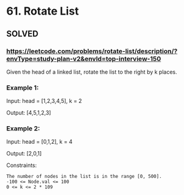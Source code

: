 # 61. Rotate List

## SOLVED

### https://leetcode.com/problems/rotate-list/description/?envType=study-plan-v2&envId=top-interview-150


Given the head of a linked list, rotate the list to the right by k places.



### Example 1:

Input: head = [1,2,3,4,5], k = 2

Output: [4,5,1,2,3]

### Example 2:

Input: head = [0,1,2], k = 4

Output: [2,0,1]



Constraints:

    The number of nodes in the list is in the range [0, 500].
    -100 <= Node.val <= 100
    0 <= k <= 2 * 109

